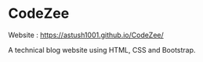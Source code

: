# CodeZee

Website :  https://astush1001.github.io/CodeZee/

A technical blog website using HTML, CSS and Bootstrap.

